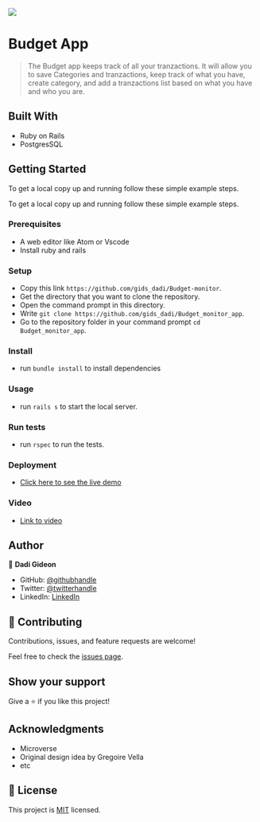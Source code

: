 ![](https://img.shields.io/badge/Microverse-blueviolet)

# Budget App

> The Budget app keeps track of all your tranzactions. It will allow you to save Categories and tranzactions,
> keep track of what you have, create category, and add a tranzactions list based on what you have and who you are.

## Built With

- Ruby on Rails
- PostgresSQL

## Getting Started

To get a local copy up and running follow these simple example steps.

To get a local copy up and running follow these simple example steps.

### Prerequisites

- A web editor like Atom or Vscode
- Install ruby and rails

### Setup

- Copy this link `https://github.com/gids_dadi/Budget-monitor`.
- Get the directory that you want to clone the repository.
- Open the command prompt in this directory.
- Write `git clone https://github.com/gids_dadi/Budget_monitor_app`.
- Go to the repository folder in your command prompt `cd Budget_monitor_app`.

### Install

- run `bundle install` to install dependencies

### Usage

- run `rails s` to start the local server.

### Run tests

- run `rspec` to run the tests.

### Deployment
  - [Click here to see the live demo](https://stormy-shelf-54992.herokuapp.com/)


### Video

- [Link to video](https://www.loom.com/share/1650795fd6ab4fae844e626048a3bc2a)

## Author

👤 **Dadi Gideon**

- GitHub: [@githubhandle](https://github.com/gids-dadi)
- Twitter: [@twitterhandle](https://twitter.com/Dadi_AG)
- LinkedIn: [LinkedIn](https://www.linkedin.com/in/gideon-dadi-1b5548146/)

## 🤝 Contributing

Contributions, issues, and feature requests are welcome!

Feel free to check the [issues page](../../issues/).

## Show your support

Give a ⭐️ if you like this project!

## Acknowledgments

- Microverse
- Original design idea by Gregoire Vella
- etc

## 📝 License

This project is [MIT](./MIT.md) licensed.
